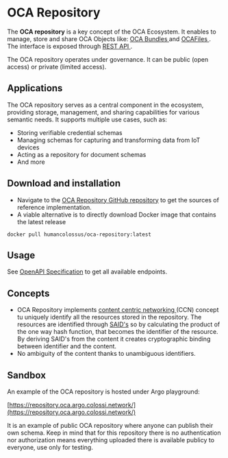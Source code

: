 # OCA Repository

The **OCA repository** is a key concept of the OCA Ecosystem. It enables to manage, store and share OCA Objects like: [ OCA Bundles ](/ecosystem/oca-bundle) and [ OCAFiles ](/ecosystem/oca-file). The interface is exposed through [ REST API ](https://repository.oca.argo.colossi.network/).

The OCA repository operates under governance. It can be public (open access) or private (limited access).

## Applications


The OCA repository serves as a central component in the ecosystem, providing storage, management, and sharing capabilities for various semantic needs. It supports multiple use cases, such as:

- Storing verifiable credential schemas
- Managing schemas for capturing and transforming data from IoT devices
- Acting as a repository for document schemas
- And more

## Download and installation

- Navigate to the [OCA Repository GitHub repository](https://github.com/THCLab/oca-repository-rs) to get the sources of reference implementation.
- A viable alternative is to directly download Docker image that contains the latest release

```
docker pull humancolossus/oca-repository:latest
```

## Usage

See [OpenAPI Specification](https://repository.oca.argo.colossi.network/) to get all available endpoints.


## Concepts

- OCA Repository implements [ content centric networking ](https://en.wikipedia.org/wiki/Content_centric_networking) (CCN) concept tu uniquely identify all the resources stored in the repository. The resources are identified through [SAID's](https://datatracker.ietf.org/doc/html/draft-ssmith-said) so by calculating the product of the one way hash function, that becomes the identifier of the resource. By deriving SAID's from the content it creates cryptographic binding between identifier and the content.
- No ambiguity of the content thanks to unambiguous identifiers.

## Sandbox

An example of the OCA repository is hosted under Argo playground:

[https://repository.oca.argo.colossi.network/](https://repository.oca.argo.colossi.network/)

It is an example of public OCA repository where anyone can publish their own schema. Keep in mind that for this repository there is no authentication nor authorization means everything uploaded there is available publicy to everyone, use only for testing.
